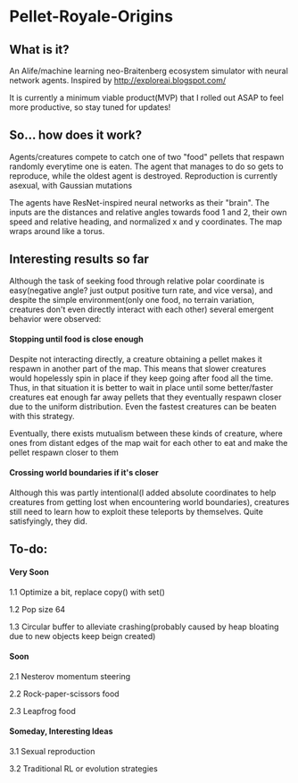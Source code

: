 # Pellet-Royale-Origins
## What is it?
An Alife/machine learning neo-Braitenberg ecosystem simulator with neural network agents. Inspired by http://exploreai.blogspot.com/

It is currently a minimum viable product(MVP) that I rolled out ASAP to feel more productive, so stay tuned for updates!

## So... how does it work?
Agents/creatures compete to catch one of two "food" pellets that respawn randomly everytime one is eaten. The agent that manages to do so gets to reproduce,
while the oldest agent is destroyed. Reproduction is currently asexual, with Gaussian mutations

The agents have ResNet-inspired neural networks as their "brain". The inputs are the distances and relative angles towards food 1 and 2, their own speed and relative heading, and normalized
x and y coordinates. The map wraps around like a torus.

## Interesting results so far
Although the task of seeking food through relative polar coordinate is easy(negative angle? just output positive turn rate, and vice versa), and despite the simple environment(only one food, no terrain variation, creatures don't even directly interact with each other) several emergent behavior were observed:

#### Stopping until food is close enough
Despite not interacting directly, a creature obtaining a pellet makes it respawn in another part of the map. This means that slower creatures would hopelessly spin in place if they keep going after food all the time. Thus, in that situation it is better to wait in place until some better/faster creatures eat enough far away pellets that they eventually respawn closer due to the uniform distribution. Even the fastest creatures can be beaten with this strategy.

Eventually, there exists mutualism between these kinds of creature, where ones from distant edges of the map wait for each other to eat and make the pellet respawn closer to them

#### Crossing world boundaries if it's closer
Although this was partly intentional(I added absolute coordinates to help creatures from getting lost when encountering world boundaries), creatures still need to learn how to exploit these teleports by themselves. Quite satisfyingly, they did.

## To-do:
#### Very Soon

  1.1 Optimize a bit, replace copy() with set()
  
  1.2 Pop size 64
  
  1.3 Circular buffer to alleviate crashing(probably caused by heap bloating due to new objects keep beign created)
  
#### Soon

  2.1 Nesterov momentum steering
  
  2.2 Rock-paper-scissors food
  
  2.3 Leapfrog food
  
  
#### Someday, Interesting Ideas

  3.1 Sexual reproduction
  
  3.2 Traditional RL or evolution strategies
